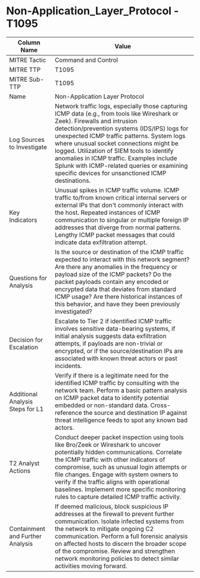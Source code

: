 # Non-Application_Layer_Protocol - T1095

| Column Name | Value |
|-------------|-------|
| MITRE Tactic | Command and Control |
| MITRE TTP | T1095 |
| MITRE Sub-TTP | T1095 |
| Name | Non-Application Layer Protocol |
| Log Sources to Investigate | Network traffic logs, especially those capturing ICMP data (e.g., from tools like Wireshark or Zeek). Firewalls and intrusion detection/prevention systems (IDS/IPS) logs for unexpected ICMP traffic patterns. System logs where unusual socket connections might be logged. Utilization of SIEM tools to identify anomalies in ICMP traffic. Examples include Splunk with ICMP-related queries or examining specific devices for unsanctioned ICMP destinations. |
| Key Indicators | Unusual spikes in ICMP traffic volume. ICMP traffic to/from known critical internal servers or external IPs that don't commonly interact with the host. Repeated instances of ICMP communication to singular or multiple foreign IP addresses that diverge from normal patterns. Lengthy ICMP packet messages that could indicate data exfiltration attempt. |
| Questions for Analysis | Is the source or destination of the ICMP traffic expected to interact with this network segment? Are there any anomalies in the frequency or payload size of the ICMP packets? Do the packet payloads contain any encoded or encrypted data that deviates from standard ICMP usage? Are there historical instances of this behavior, and have they been previously investigated? |
| Decision for Escalation | Escalate to Tier 2 if identified ICMP traffic involves sensitive data-bearing systems, if initial analysis suggests data exfiltration attempts, if payloads are non-trivial or encrypted, or if the source/destination IPs are associated with known threat actors or past incidents. |
| Additional Analysis Steps for L1 | Verify if there is a legitimate need for the identified ICMP traffic by consulting with the network team. Perform a basic pattern analysis on ICMP packet data to identify potential embedded or non-standard data. Cross-reference the source and destination IP against threat intelligence feeds to spot any known bad actors. |
| T2 Analyst Actions | Conduct deeper packet inspection using tools like Bro/Zeek or Wireshark to uncover potentially hidden communications. Correlate the ICMP traffic with other indicators of compromise, such as unusual login attempts or file changes. Engage with system owners to verify if the traffic aligns with operational baselines. Implement more specific monitoring rules to capture detailed ICMP traffic activity. |
| Containment and Further Analysis | If deemed malicious, block suspicious IP addresses at the firewall to prevent further communication. Isolate infected systems from the network to mitigate ongoing C2 communication. Perform a full forensic analysis on affected hosts to discern the broader scope of the compromise. Review and strengthen network monitoring policies to detect similar activities moving forward. |
